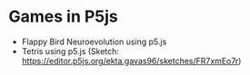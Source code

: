 # Games in P5js
- Flappy Bird Neuroevolution using p5.js
- Tetris using p5.js (Sketch: https://editor.p5js.org/ekta.gavas96/sketches/FR7xmEo7r)
